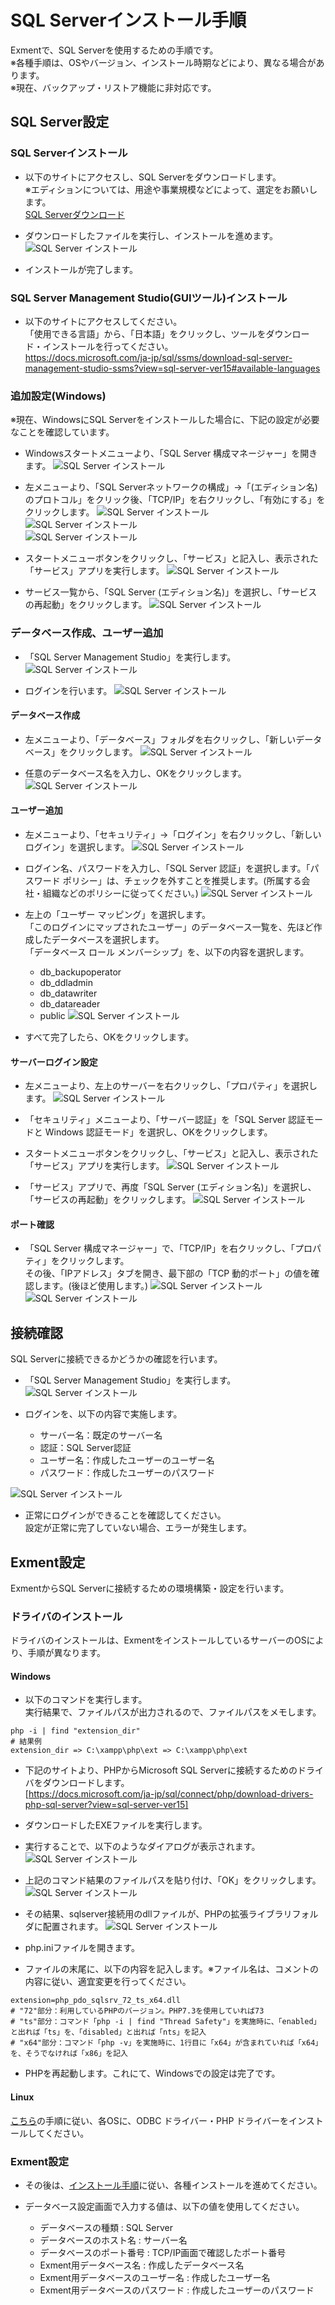 # SQL Serverインストール手順
Exmentで、SQL Serverを使用するための手順です。  
※各種手順は、OSやバージョン、インストール時期などにより、異なる場合があります。  
<span class="red bold">※現在、バックアップ・リストア機能に非対応です。</span>

## SQL Server設定

### SQL Serverインストール
- 以下のサイトにアクセスし、SQL Serverをダウンロードします。  
※エディションについては、用途や事業規模などによって、選定をお願いします。  
[SQL Serverダウンロード](https://www.microsoft.com/ja-jp/sql-server/sql-server-downloads)  

- ダウンロードしたファイルを実行し、インストールを進めます。  
![SQL Server インストール](img/database/sqlserver1.png)  

- インストールが完了します。

### SQL Server Management Studio(GUIツール)インストール
- 以下のサイトにアクセスしてください。  
「使用できる言語」から、「日本語」をクリックし、ツールをダウンロード・インストールを行ってください。  
https://docs.microsoft.com/ja-jp/sql/ssms/download-sql-server-management-studio-ssms?view=sql-server-ver15#available-languages



### 追加設定(Windows)
※現在、WindowsにSQL Serverをインストールした場合に、下記の設定が必要なことを確認しています。

- Windowsスタートメニューより、「SQL Server 構成マネージャー」を開きます。
![SQL Server インストール](img/database/sqlserver5.png)  

- 左メニューより、「SQL Serverネットワークの構成」→「(エディション名)のプロトコル」をクリック後、「TCP/IP」を右クリックし、「有効にする」をクリックします。
![SQL Server インストール](img/database/sqlserver6.png)  
![SQL Server インストール](img/database/sqlserver7.png)  
![SQL Server インストール](img/database/sqlserver8.png)  

- スタートメニューボタンをクリックし、「サービス」と記入し、表示された「サービス」アプリを実行します。
![SQL Server インストール](img/database/sqlserver11.png)  

- サービス一覧から、「SQL Server (エディション名)」を選択し、「サービスの再起動」をクリックします。
![SQL Server インストール](img/database/sqlserver12.png)  


### データベース作成、ユーザー追加
- 「SQL Server Management Studio」を実行します。
![SQL Server インストール](img/database/sqlserver13.png)  

- ログインを行います。
![SQL Server インストール](img/database/sqlserver14.png)  

#### データベース作成
- 左メニューより、「データベース」フォルダを右クリックし、「新しいデータベース」をクリックします。
![SQL Server インストール](img/database/sqlserver15.png)  

- 任意のデータベース名を入力し、OKをクリックします。
![SQL Server インストール](img/database/sqlserver16.png)  

#### ユーザー追加
- 左メニューより、「セキュリティ」→「ログイン」を右クリックし、「新しいログイン」を選択します。
![SQL Server インストール](img/database/sqlserver17.png)  

- ログイン名、パスワードを入力し、「SQL Server 認証」を選択します。「パスワード ポリシー」は、チェックを外すことを推奨します。(所属する会社・組織などのポリシーに従ってください。)
![SQL Server インストール](img/database/sqlserver18.png)    

- 左上の「ユーザー マッピング」を選択します。  
「このログインにマップされたユーザー」のデータベース一覧を、先ほど作成したデータベースを選択します。  
「データベース ロール メンバーシップ」を、以下の内容を選択します。
   - db_backupoperator
   - db_ddladmin
   - db_datawriter
   - db_datareader
   - public
![SQL Server インストール](img/database/sqlserver19.png)    

- すべて完了したら、OKをクリックします。

#### サーバーログイン設定
- 左メニューより、左上のサーバーを右クリックし、「プロパティ」を選択します。
![SQL Server インストール](img/database/sqlserver20.png) 

- 「セキュリティ」メニューより、「サーバー認証」を「SQL Server 認証モードと Windows 認証モード」を選択し、OKをクリックします。  

- スタートメニューボタンをクリックし、「サービス」と記入し、表示された「サービス」アプリを実行します。
![SQL Server インストール](img/database/sqlserver11.png)  

- 「サービス」アプリで、再度「SQL Server (エディション名)」を選択し、「サービスの再起動」をクリックします。
![SQL Server インストール](img/database/sqlserver12.png)  

#### ポート確認
- 「SQL Server 構成マネージャー」で、「TCP/IP」を右クリックし、「プロパティ」をクリックします。  
その後、「IPアドレス」タブを開き、最下部の「TCP 動的ポート」の値を確認します。(後ほど使用します。)
![SQL Server インストール](img/database/sqlserver9.png)  
![SQL Server インストール](img/database/sqlserver10.png)  


## 接続確認
SQL Serverに接続できるかどうかの確認を行います。  

- 「SQL Server Management Studio」を実行します。
![SQL Server インストール](img/database/sqlserver13.png)  

- ログインを、以下の内容で実施します。
    - サーバー名：既定のサーバー名
    - 認証：SQL Server認証
    - ユーザー名：作成したユーザーのユーザー名
    - パスワード：作成したユーザーのパスワード

![SQL Server インストール](img/database/sqlserver22.png)  

- 正常にログインができることを確認してください。  
設定が正常に完了していない場合、エラーが発生します。


## Exment設定
ExmentからSQL Serverに接続するための環境構築・設定を行います。  

### ドライバのインストール
ドライバのインストールは、ExmentをインストールしているサーバーのOSにより、手順が異なります。

#### Windows
- 以下のコマンドを実行します。  
実行結果で、ファイルパスが出力されるので、ファイルパスをメモします。

```
php -i | find "extension_dir"
# 結果例
extension_dir => C:\xampp\php\ext => C:\xampp\php\ext
```


- 下記のサイトより、PHPからMicrosoft SQL Serverに接続するためのドライバをダウンロードします。  
[https://docs.microsoft.com/ja-jp/sql/connect/php/download-drivers-php-sql-server?view=sql-server-ver15]

- ダウンロードしたEXEファイルを実行します。

- 実行することで、以下のようなダイアログが表示されます。  
![SQL Server インストール](img/database/sqlserver2.png)

- 上記のコマンド結果のファイルパスを貼り付け、「OK」をクリックします。
![SQL Server インストール](img/database/sqlserver3.png)

- その結果、sqlserver接続用のdllファイルが、PHPの拡張ライブラリフォルダに配置されます。
![SQL Server インストール](img/database/sqlserver4.png)

- php.iniファイルを開きます。

- ファイルの末尾に、以下の内容を記入します。※ファイル名は、コメントの内容に従い、適宜変更を行ってください。

```
extension=php_pdo_sqlsrv_72_ts_x64.dll
# "72"部分：利用しているPHPのバージョン。PHP7.3を使用していれば73
# "ts"部分：コマンド「php -i | find "Thread Safety"」を実施時に、「enabled」と出れば「ts」を、「disabled」と出れば「nts」を記入
# "x64"部分：コマンド「php -v」を実施時に、1行目に「x64」が含まれていれば「x64」を、そうでなければ「x86」を記入
```

- PHPを再起動します。これにて、Windowsでの設定は完了です。


#### Linux

[こちら](https://docs.microsoft.com/ja-jp/sql/connect/php/installation-tutorial-linux-mac?view=sql-server-ver15)の手順に従い、各OSに、ODBC ドライバー・PHP ドライバーをインストールしてください。


### Exment設定
- その後は、[インストール手順](/ja/quickstart)に従い、各種インストールを進めてください。

- データベース設定画面で入力する値は、以下の値を使用してください。  
    - データベースの種類 : SQL Server
    - データベースのホスト名 : サーバー名
    - データベースのポート番号 : TCP/IP画面で確認したポート番号
    - Exment用データベース名 : 作成したデータベース名
    - Exment用データベースのユーザー名 : 作成したユーザー名
    - Exment用データベースのパスワード : 作成したユーザーのパスワード